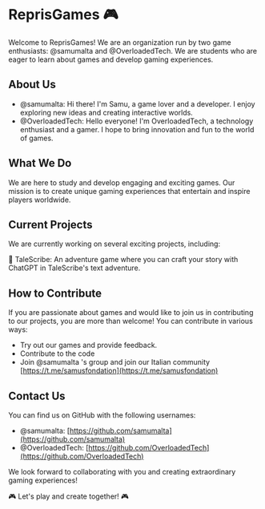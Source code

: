 # ReprisGames 🎮

Welcome to ReprisGames! We are an organization run by two game enthusiasts: @samumalta and @OverloadedTech. We are students who are eager to learn about games and develop gaming experiences.

## About Us

- @samumalta: Hi there! I'm Samu, a game lover and a developer. I enjoy exploring new ideas and creating interactive worlds.
- @OverloadedTech: Hello everyone! I'm OverloadedTech, a technology enthusiast and a  gamer. I hope to bring innovation and fun to the world of games.

## What We Do

We are here to study and develop engaging and exciting games. Our mission is to create unique gaming experiences that entertain and inspire players worldwide.

## Current Projects

We are currently working on several exciting projects, including:

🏰 TaleScribe: An adventure game where you can craft your story with ChatGPT in TaleScribe's text adventure.

## How to Contribute

If you are passionate about games and would like to join us in contributing to our projects, you are more than welcome! You can contribute in various ways:

- Try out our games and provide feedback.
- Contribute to the code
- Join @samumalta 's group and join our Italian community [https://t.me/samusfondation](https://t.me/samusfondation)

## Contact Us

You can find us on GitHub with the following usernames:

- @samumalta: [https://github.com/samumalta](https://github.com/samumalta)
- @OverloadedTech: [https://github.com/OverloadedTech](https://github.com/OverloadedTech)

We look forward to collaborating with you and creating extraordinary gaming experiences!

🎮 Let's play and create together! 🎮
